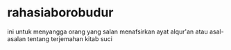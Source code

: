 # rahasiaborobudur
ini untuk menyangga orang yang salan menafsirkan ayat alqur'an atau asal-asalan tentang  terjemahan kitab suci
